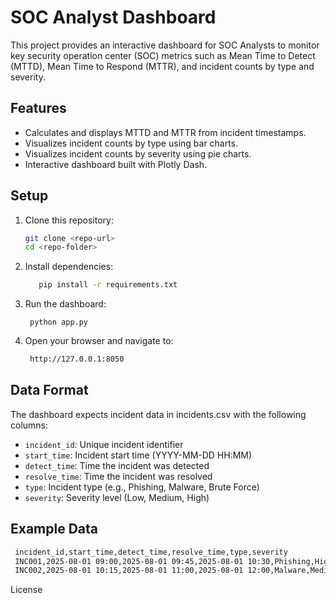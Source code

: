 # SOC Analyst Dashboard

This project provides an interactive dashboard for SOC Analysts to monitor key security operation center (SOC) metrics such as Mean Time to Detect (MTTD), Mean Time to Respond (MTTR), and incident counts by type and severity.

## Features

- Calculates and displays MTTD and MTTR from incident timestamps.
- Visualizes incident counts by type using bar charts.
- Visualizes incident counts by severity using pie charts.
- Interactive dashboard built with Plotly Dash.

## Setup

1. Clone this repository:

    ```bash
    git clone <repo-url>
    cd <repo-folder>

2. Install dependencies:

   ```bash
      pip install -r requirements.txt
   
3. Run the dashboard:

   ```bashe
    python app.py

4. Open your browser and navigate to:

   ```bash
    http://127.0.0.1:8050

## Data Format
The dashboard expects incident data in incidents.csv with the following columns:

- `incident_id`: Unique incident identifier
- `start_time`: Incident start time (YYYY-MM-DD HH:MM)
- `detect_time`: Time the incident was detected
- `resolve_time`: Time the incident was resolved
- `type`: Incident type (e.g., Phishing, Malware, Brute Force)
- `severity`: Severity level (Low, Medium, High)

## Example Data

   ```bash
    incident_id,start_time,detect_time,resolve_time,type,severity
    INC001,2025-08-01 09:00,2025-08-01 09:45,2025-08-01 10:30,Phishing,High
    INC002,2025-08-01 10:15,2025-08-01 11:00,2025-08-01 12:00,Malware,Medium
   ```

License
